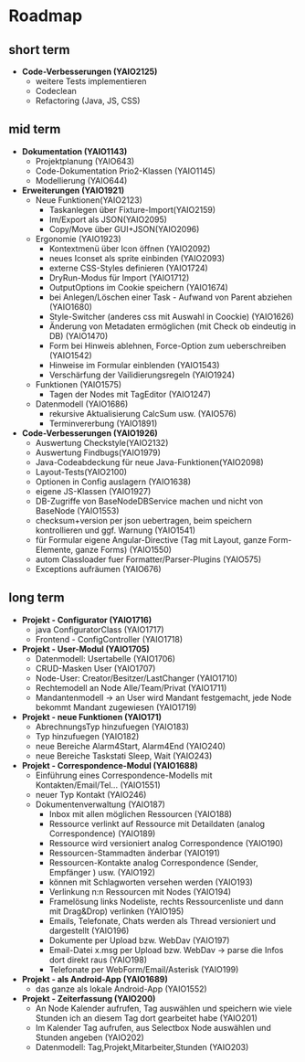 # Roadmap

## short term

- **Code-Verbesserungen (YAIO2125)**
    - weitere Tests implementieren
    - Codeclean
    - Refactoring (Java, JS, CSS)

## mid term
- **Dokumentation (YAIO1143)**
    - Projektplanung (YAIO643)
    - Code-Dokumentation Prio2-Klassen (YAIO1145)
    - Modellierung (YAIO644)
- **Erweiterungen (YAIO1921)**
    - Neue Funktionen(YAIO2123)
        - Taskanlegen über Fixture-Import(YAIO2159)
        - Im/Export als JSON(YAIO2095)
        - Copy/Move über GUI+JSON(YAIO2096)
    - Ergonomie (YAIO1923)
        - Kontextmenü über Icon öffnen (YAIO2092)
        - neues Iconset als sprite einbinden (YAIO2093)
        - externe CSS-Styles definieren (YAIO1724)
        - DryRun-Modus für Import (YAIO1712)
        - OutputOptions im Cookie speichern (YAIO1674)
        - bei Anlegen/Löschen einer Task - Aufwand von Parent abziehen (YAIO1680)
        - Style-Switcher (anderes css mit Auswahl in Coockie) (YAIO1626)
        - Änderung von Metadaten ermöglichen (mit Check ob eindeutig in DB) (YAIO1470)
        - Form bei Hinweis ablehnen, Force-Option zum ueberschreiben (YAIO1542)
        - Hinweise im Formular einblenden (YAIO1543)
        - Verschärfung der Vailidierungsregeln (YAIO1924)
    - Funktionen (YAIO1575)
        - Tagen der Nodes mit TagEditor (YAIO1247)
    - Datenmodell (YAIO1686)
        - rekursive Aktualisierung CalcSum usw. (YAIO576)
        - Terminvererbung (YAIO1891)
- **Code-Verbesserungen (YAIO1926)**
    - Auswertung Checkstyle(YAIO2132)
    - Auswertung Findbugs(YAIO1979)
    - Java-Codeabdeckung für neue Java-Funktionen(YAIO2098)
    - Layout-Tests(YAIO2100)
    - Optionen in Config auslagern (YAIO1638)
    - eigene JS-Klassen (YAIO1927)
    - DB-Zugriffe von BaseNodeDBService machen und nicht von BaseNode (YAIO1553)
    - checksum+version per json uebertragen, beim speichern kontrollieren und ggf. Warnung (YAIO1541)
    - für Formular eigene Angular-Directive (Tag mit Layout, ganze Form-Elemente, ganze Forms) (YAIO1550)
    - autom Classloader fuer Formatter/Parser-Plugins (YAIO575)
    - Exceptions aufräumen (YAIO676)

## long term

- **Projekt - Configurator (YAIO1716)**
    - java ConfiguratorClass (YAIO1717)
    - Frontend - ConfigController (YAIO1718)
- **Projekt - User-Modul (YAIO1705)**
    - Datenmodell: Usertabelle (YAIO1706)
    - CRUD-Masken User (YAIO1707)
    - Node-User: Creator/Besitzer/LastChanger (YAIO1710)
    - Rechtemodell an Node Alle/Team/Privat (YAIO1711)
    - Mandantenmodell -> an User wird Mandant festgemacht, jede Node bekommt Mandant zugewiesen (YAIO1719)
- **Projekt - neue Funktionen (YAIO171)**
    - AbrechnungsTyp hinzufuegen (YAIO183)
    - Typ hinzufuegen (YAIO182)
    - neue Bereiche Alarm4Start, Alarm4End (YAIO240)
    - neue Bereiche Taskstati Sleep, Wait (YAIO243)
- **Projekt - Correspondence-Modul (YAIO1688)**
    - Einführung eines Correspondence-Modells mit Kontakten/Email/Tel... (YAIO1551)
    - neuer Typ Kontakt (YAIO246)
    - Dokumentenverwaltung (YAIO187)
        - Inbox mit allen möglichen Ressourcen (YAIO188)
        - Ressource verlinkt auf Ressource mit Detaildaten (analog Correspondence) (YAIO189)
        - Ressource wird versioniert analog Correspondence (YAIO190)
        - Ressourcen-Stammadten änderbar (YAIO191)
        - Ressourcen-Kontakte analog Correspondence (Sender, Empfänger ) usw. (YAIO192)
        - können mit Schlagworten versehen werden (YAIO193)
        - Verlinkung n:n Ressourcen mit Nodes (YAIO194)
        - Framelösung links Nodeliste, rechts Ressourcenliste und dann mit Drag&Drop) verlinken (YAIO195)
        - Emails, Telefonate, Chats werden als Thread versioniert und dargestellt (YAIO196)
        - Dokumente per Upload bzw. WebDav (YAIO197)
        - Email-Datei x.msg per Upload bzw. WebDav -> parse die Infos dort direkt raus (YAIO198)
        - Telefonate per WebForm/Email/Asterisk (YAIO199)
- **Projekt - als Android-App (YAIO1689)**
    - das ganze als lokale Android-App (YAIO1552)
- **Projekt - Zeiterfassung (YAIO200)**
    - An Node Kalender aufrufen, Tag auswählen und speichern wie viele Stunden ich an diesem Tag dort gearbeitet habe (YAIO201)
    - Im Kalender Tag aufrufen, aus Selectbox Node auswählen und Stunden angeben (YAIO202)
    - Datenmodell: Tag,Projekt,Mitarbeiter,Stunden (YAIO203)

